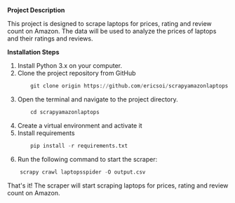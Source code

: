 **Project Description**

This project is designed to scrape laptops for prices, rating and review count on Amazon. The data will be used to analyze the prices of laptops and their ratings and reviews.

**Installation Steps**

1. Install Python 3.x on your computer.
2. Clone the project repository from GitHub 
    ```python
        git clone origin https://github.com/ericsoi/scrapyamazonlaptops.git```.
3. Open the terminal and navigate to the project directory.
    ```python
        cd scrapyamazonlaptops
    ```
4. Create a virtual environment and activate it 
5. Install requirements
    ```python
        pip install -r requirements.txt
    ```
6. Run the following command to start the scraper:
    
```python
    scrapy crawl laptopsspider -O output.csv
```

That's it! The scraper will start scraping laptops for prices, rating and review count on Amazon.
